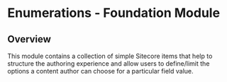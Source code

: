 # Enumerations - Foundation Module

## Overview

This module contains a collection of simple Sitecore items that help to structure the authoring experience and allow users to define/limit the options a content author can choose for a particular field value.
